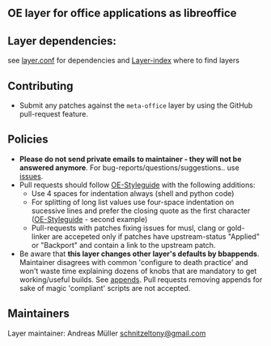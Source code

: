 OE layer for office applications as libreoffice
-----------------------------------------------


Layer dependencies:
----------------------
see [layer.conf](conf/layer.conf) for dependencies and [Layer-index](https://layers.openembedded.org/layerindex/branch/master/layers/) where to find layers


Contributing
------------
* Submit any patches against the `meta-office` layer by using the GitHub pull-request feature.


Policies
--------
* **Please do not send private emails to maintainer - they will not be answered anymore**. For bug-reports/questions/suggestions.. use [issues](https://github.com/schnitzeltony/meta-office/issues).
* Pull requests should follow [OE-Styleguide](https://www.openembedded.org/wiki/Styleguide) with the following additions:
  * Use 4 spaces for indentation always (shell and python code)
  * For splitting of long list values use four-space indentation on sucessive lines and prefer the closing quote as the first character ([OE-Styleguide](https://www.openembedded.org/wiki/Styleguide) - second example)
  * Pull-requests with patches fixing issues for musl, clang or gold-linker are accepeted only if patches have upstream-status "Applied" or "Backport" and contain a link to the upstream patch.
* Be aware that **this layer changes other layer's defaults by bbappends**. Maintainer disagrees with common 'configure to death practice' and won't waste time explaining dozens of knobs that are mandatory to get working/useful builds. See
  [appends](appends).
  Pull requests removing appends for sake of magic 'compliant' scripts  are not accepted.


Maintainers
-----------

Layer maintainer: Andreas Müller <schnitzeltony@gmail.com>
